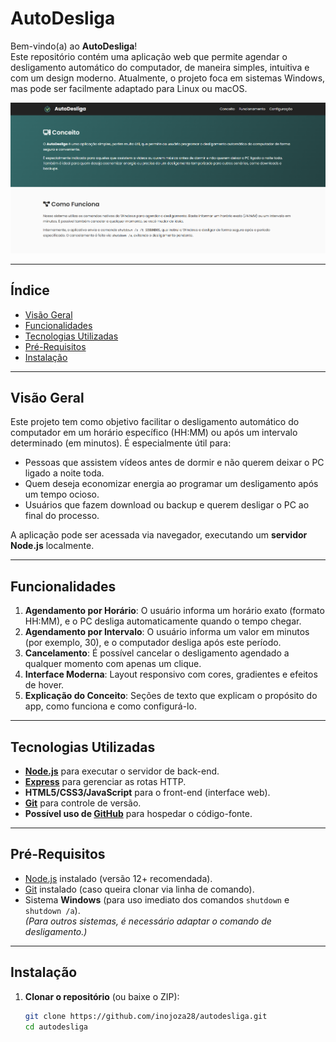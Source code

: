 # AutoDesliga

Bem-vindo(a) ao **AutoDesliga**!  
Este repositório contém uma aplicação web que permite agendar o desligamento automático do computador, de maneira simples, intuitiva e com um design moderno. Atualmente, o projeto foca em sistemas Windows, mas pode ser facilmente adaptado para Linux ou macOS.

![Captura de Tela da Aplicação](./public/imgs/Preview-tela.png)

---

## Índice

- [Visão Geral](#visão-geral)
- [Funcionalidades](#funcionalidades)
- [Tecnologias Utilizadas](#tecnologias-utilizadas)
- [Pré-Requisitos](#pré-requisitos)
- [Instalação](#instalação)

---

## Visão Geral

Este projeto tem como objetivo facilitar o desligamento automático do computador em um horário específico (HH:MM) ou após um intervalo determinado (em minutos). É especialmente útil para:

- Pessoas que assistem vídeos antes de dormir e não querem deixar o PC ligado a noite toda.
- Quem deseja economizar energia ao programar um desligamento após um tempo ocioso.
- Usuários que fazem download ou backup e querem desligar o PC ao final do processo.

A aplicação pode ser acessada via navegador, executando um **servidor Node.js** localmente.

---

## Funcionalidades

1. **Agendamento por Horário**: O usuário informa um horário exato (formato HH:MM), e o PC desliga automaticamente quando o tempo chegar.
2. **Agendamento por Intervalo**: O usuário informa um valor em minutos (por exemplo, 30), e o computador desliga após este período.
3. **Cancelamento**: É possível cancelar o desligamento agendado a qualquer momento com apenas um clique.
4. **Interface Moderna**: Layout responsivo com cores, gradientes e efeitos de hover.
5. **Explicação do Conceito**: Seções de texto que explicam o propósito do app, como funciona e como configurá-lo.

---

## Tecnologias Utilizadas

- **[Node.js](https://nodejs.org/)** para executar o servidor de back-end.
- **[Express](https://expressjs.com/)** para gerenciar as rotas HTTP.
- **HTML5/CSS3/JavaScript** para o front-end (interface web).
- **[Git](https://git-scm.com/)** para controle de versão.
- **Possível uso de [GitHub](https://github.com/)** para hospedar o código-fonte.

---

## Pré-Requisitos

- [Node.js](https://nodejs.org/) instalado (versão 12+ recomendada).
- [Git](https://git-scm.com/) instalado (caso queira clonar via linha de comando).
- Sistema **Windows** (para uso imediato dos comandos `shutdown` e `shutdown /a`).  
  *(Para outros sistemas, é necessário adaptar o comando de desligamento.)*

---

## Instalação

1. **Clonar o repositório** (ou baixe o ZIP):
   ```bash
   git clone https://github.com/inojoza28/autodesliga.git
   cd autodesliga
